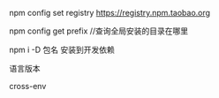 npm config set  registry  https://registry.npm.taobao.org

npm config get prefix  //查询全局安装的目录在哪里

npm i -D 包名  安装到开发依赖

语言版本

cross-env